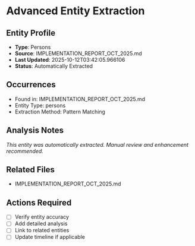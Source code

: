 # Advanced Entity Extraction

## Entity Profile
- **Type**: Persons
- **Source**: IMPLEMENTATION_REPORT_OCT_2025.md
- **Last Updated**: 2025-10-12T03:42:05.966106
- **Status**: Automatically Extracted

## Occurrences
- Found in: IMPLEMENTATION_REPORT_OCT_2025.md
- Entity Type: persons
- Extraction Method: Pattern Matching

## Analysis Notes
*This entity was automatically extracted. Manual review and enhancement recommended.*

## Related Files
- IMPLEMENTATION_REPORT_OCT_2025.md

## Actions Required
- [ ] Verify entity accuracy
- [ ] Add detailed analysis
- [ ] Link to related entities
- [ ] Update timeline if applicable
